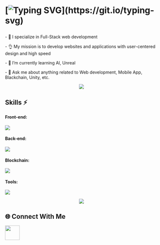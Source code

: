 <h1>

  [![Typing SVG](https://readme-typing-svg.demolab.com?font=Fira+Code&size=30&pause=1000&color=00ADEF&vCenter=true&width=750&height=45&lines=Hi,+I'm+a+senior+full-stack+developer!)](https://git.io/typing-svg)
</h1>
<p>- 🔭 I specialize in Full-Stack web development</p>
<p>- 👌 My mission is to develop websites and applications with user-centered design and high speed</p>
<p>- 🌱 I’m currently learning <span>AI, Unreal</span></p>
<p>- 💬 Ask me about anything related to <span>Web development, Mobile App, Blackchain, Unity, etc.</span></p>

<div align="center">
  <p  align="center">
  <img src="https://user-images.githubusercontent.com/73097560/115834477-dbab4500-a447-11eb-908a-139a6edaec5c.gif">             
  <br>
</div>
  
##  Skills ⚡
  
#### Front-end:
![](https://skillicons.dev/icons?i=react,nextjs,redux,java,js,ts,figma,html,css,bootstrap,tailwind,wordpress,nodejs,vite,unity,graphql,firebase,figma,materialui,svg)
  
#### Back-end:
![](https://skillicons.dev/icons?i=ts,py,php,wordpress,nodejs,express,cpp,graphql,mongodb,mysql,postgres)

#### Blockchain:
![](https://skillicons.dev/icons?i=java,ts,py,php,cpp,c)
  
#### Tools:
![](https://skillicons.dev/icons?i=vscode,visualstudio,androidstudio,github,git,npm,docker,babel,postman,powershell)

<div align="center">
  <p  align="center">
  <img src="https://user-images.githubusercontent.com/73097560/115834477-dbab4500-a447-11eb-908a-139a6edaec5c.gif">             
  <br>
</div>

## 🌐 Connect With Me
<p align="left">
<a href="mailto:wowha201726@gmail.com" target="_blank"><img src="https://skillicons.dev/icons?i=gmail" height="48"/></a>
</p>
